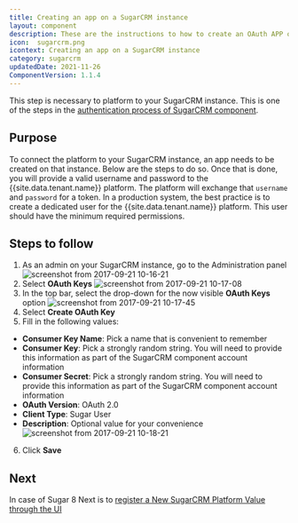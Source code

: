 ```yaml
---
title: Creating an app on a SugarCRM instance
layout: component
description: These are the instructions to how to create an OAuth APP on a SugarCRM instance.
icon:  sugarcrm.png
icontext: Creating an app on a SugarCRM instance
category: sugarcrm
updatedDate: 2021-11-26
ComponentVersion: 1.1.4
---
```


This step is necessary to platform to your SugarCRM instance. This is one of the steps in
the [authentication process of SugarCRM component](index#authentication).

## Purpose

To connect the platform to your SugarCRM instance, an app needs to be created on
that instance. Below are the steps to do so. Once that is done, you will provide
a valid username and password to the {{site.data.tenant.name}} platform. The
platform will exchange that `username` and `password` for a token. In a production
system, the best practice is to create a dedicated user for the {{site.data.tenant.name}}
platform. This user should have the minimum required permissions.

## Steps to follow

1.  As an admin on your SugarCRM instance, go to the Administration panel
   ![screenshot from 2017-09-21 10-16-21](https://user-images.githubusercontent.com/5710732/30685820-76e92b22-9eb6-11e7-8efc-2715b9102f26.png)
2.  Select **OAuth Keys**
   ![screenshot from 2017-09-21 10-17-08](https://user-images.githubusercontent.com/5710732/30685819-76e71f8a-9eb6-11e7-8f79-505111d2c0df.png)
3.  In the top bar, select the drop-down for the now visible **OAuth Keys** option
   ![screenshot from 2017-09-21 10-17-45](https://user-images.githubusercontent.com/5710732/30685818-76dea1ca-9eb6-11e7-85ae-0dc7fc15e987.png)
4.  Select **Create OAuth Key**
5.  Fill in the following values:
  *   **Consumer Key Name**: Pick a name that is convenient to remember
  *   **Consumer Key**: Pick a strongly random string. You will need to provide this information as part of the SugarCRM component account information
  *   **Consumer Secret**: Pick a strongly random string. You will need to provide this information as part of the SugarCRM component account information
  *   **OAuth Version**: OAuth 2.0
  *   **Client Type**: Sugar User
  *   **Description**: Optional value for your convenience
   ![screenshot from 2017-09-21 10-18-21](https://user-images.githubusercontent.com/5710732/30685817-76c6c1d6-9eb6-11e7-991f-37830f1c35ac.png)
6.  Click **Save**

## Next

In case of Sugar 8 Next is to [register a New SugarCRM Platform Value through the UI](register-sugarcrm-value)

